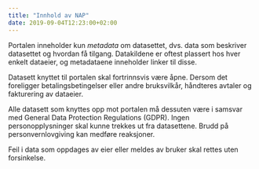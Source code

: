 ```yaml
---
title: "Innhold av NAP"
date: 2019-09-04T12:23:00+02:00
---
```


Portalen inneholder kun *metadata* om datasettet, dvs. data som beskriver datasettet og hvordan få tilgang. Datakildene er oftest plassert hos hver enkelt dataeier, og metadataene inneholder linker til disse.

Datasett knyttet til portalen skal fortrinnsvis være åpne. Dersom det foreligger betalingsbetingelser eller andre bruksvilkår, håndteres avtaler og fakturering av dataeier.

Alle datasett som knyttes opp mot portalen må dessuten være i samsvar med General Data Protection Regulations (GDPR). Ingen personopplysninger skal kunne trekkes ut fra datasettene. Brudd på personvernlovgiving kan medføre reaksjoner.

Feil i data som oppdages av eier eller meldes av bruker skal rettes uten forsinkelse.
